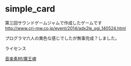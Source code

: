 simple_card
===========
第三回サウンドゲームジャムで作成したゲームです  
http://www.cri-mw.co.jp/event/2014/adx2le_sgj_140524.html

プログラマ六人の異色な感じでしたが無事完成？しました。


ライセンス

[音楽素材/魔王魂](http://maoudamashii.jokersounds.com/)